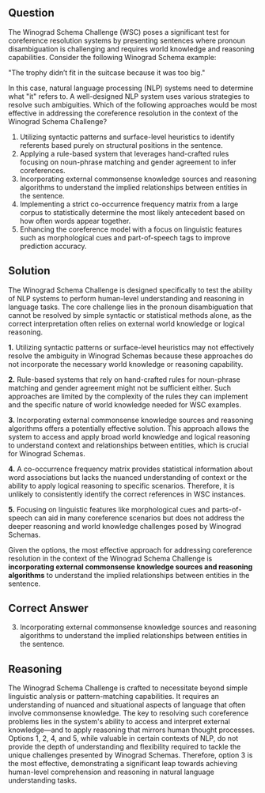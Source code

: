 ## Question

The Winograd Schema Challenge (WSC) poses a significant test for coreference resolution systems by presenting sentences where pronoun disambiguation is challenging and requires world knowledge and reasoning capabilities. Consider the following Winograd Schema example:

"The trophy didn’t fit in the suitcase because it was too big."

In this case, natural language processing (NLP) systems need to determine what "it" refers to. A well-designed NLP system uses various strategies to resolve such ambiguities. Which of the following approaches would be most effective in addressing the coreference resolution in the context of the Winograd Schema Challenge?

1. Utilizing syntactic patterns and surface-level heuristics to identify referents based purely on structural positions in the sentence.
2. Applying a rule-based system that leverages hand-crafted rules focusing on noun-phrase matching and gender agreement to infer coreferences.
3. Incorporating external commonsense knowledge sources and reasoning algorithms to understand the implied relationships between entities in the sentence.
4. Implementing a strict co-occurrence frequency matrix from a large corpus to statistically determine the most likely antecedent based on how often words appear together.
5. Enhancing the coreference model with a focus on linguistic features such as morphological cues and part-of-speech tags to improve prediction accuracy.

## Solution

The Winograd Schema Challenge is designed specifically to test the ability of NLP systems to perform human-level understanding and reasoning in language tasks. The core challenge lies in the pronoun disambiguation that cannot be resolved by simple syntactic or statistical methods alone, as the correct interpretation often relies on external world knowledge or logical reasoning.

**1.** Utilizing syntactic patterns or surface-level heuristics may not effectively resolve the ambiguity in Winograd Schemas because these approaches do not incorporate the necessary world knowledge or reasoning capability.

**2.** Rule-based systems that rely on hand-crafted rules for noun-phrase matching and gender agreement might not be sufficient either. Such approaches are limited by the complexity of the rules they can implement and the specific nature of world knowledge needed for WSC examples.

**3.** Incorporating external commonsense knowledge sources and reasoning algorithms offers a potentially effective solution. This approach allows the system to access and apply broad world knowledge and logical reasoning to understand context and relationships between entities, which is crucial for Winograd Schemas.

**4.** A co-occurrence frequency matrix provides statistical information about word associations but lacks the nuanced understanding of context or the ability to apply logical reasoning to specific scenarios. Therefore, it is unlikely to consistently identify the correct references in WSC instances.

**5.** Focusing on linguistic features like morphological cues and parts-of-speech can aid in many coreference scenarios but does not address the deeper reasoning and world knowledge challenges posed by Winograd Schemas.

Given the options, the most effective approach for addressing coreference resolution in the context of the Winograd Schema Challenge is **incorporating external commonsense knowledge sources and reasoning algorithms** to understand the implied relationships between entities in the sentence.

## Correct Answer

3. Incorporating external commonsense knowledge sources and reasoning algorithms to understand the implied relationships between entities in the sentence.

## Reasoning

The Winograd Schema Challenge is crafted to necessitate beyond simple linguistic analysis or pattern-matching capabilities. It requires an understanding of nuanced and situational aspects of language that often involve commonsense knowledge. The key to resolving such coreference problems lies in the system's ability to access and interpret external knowledge—and to apply reasoning that mirrors human thought processes. Options 1, 2, 4, and 5, while valuable in certain contexts of NLP, do not provide the depth of understanding and flexibility required to tackle the unique challenges presented by Winograd Schemas. Therefore, option 3 is the most effective, demonstrating a significant leap towards achieving human-level comprehension and reasoning in natural language understanding tasks.
